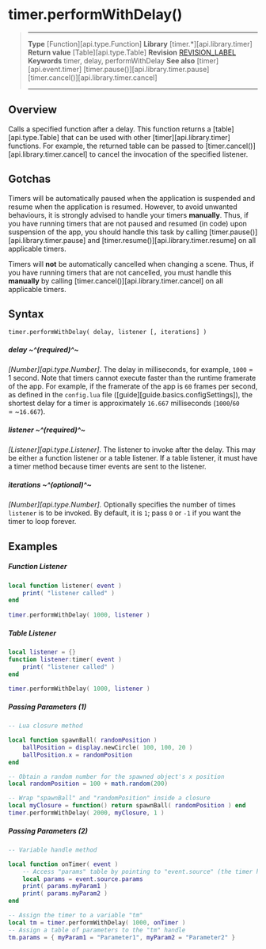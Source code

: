 
# timer.performWithDelay()

> --------------------- ------------------------------------------------------------------------------------------
> __Type__              [Function][api.type.Function]
> __Library__           [timer.*][api.library.timer]
> __Return value__      [Table][api.type.Table]
> __Revision__          [REVISION_LABEL](REVISION_URL)
> __Keywords__          timer, delay, performWithDelay
> __See also__          [timer][api.event.timer]
>                       [timer.pause()][api.library.timer.pause]
>                       [timer.cancel()][api.library.timer.cancel]
> --------------------- ------------------------------------------------------------------------------------------


## Overview

Calls a specified function after a delay. This function returns a [table][api.type.Table] that can be used with other [timer][api.library.timer] functions. For example, the returned table can be passed to [timer.cancel()][api.library.timer.cancel] to cancel the invocation of the specified listener.


## Gotchas

Timers will be automatically paused when the application is suspended and resume when the application is resumed. However, to avoid unwanted behaviours, it is strongly advised to handle your timers __manually__. Thus, if you have running timers that are not paused and resumed (in&nbsp;code) upon suspension of the app, you should handle this task by calling [timer.pause()][api.library.timer.pause] and [timer.resume()][api.library.timer.resume] on all applicable timers.

Timers will __not__ be automatically cancelled when changing a scene. Thus, if you have running timers that are not cancelled, you must handle this __manually__ by calling [timer.cancel()][api.library.timer.cancel] on all applicable timers.


## Syntax

	timer.performWithDelay( delay, listener [, iterations] )

##### delay ~^(required)^~
_[Number][api.type.Number]._ The delay in milliseconds, for example, `1000` = 1 second. Note that timers cannot execute faster than the runtime framerate of the app. For example, if the framerate of the app is `60` frames per second, as defined in the `config.lua` file \([guide][guide.basics.configSettings]\), the shortest delay for a timer is approximately `16.667` milliseconds <nobr>(`1000`/`60` = ~`16.667`)</nobr>.

##### listener ~^(required)^~
_[Listener][api.type.Listener]._ The listener to invoke after the delay. This may be either a function listener or a table listener. If a table listener, it must have a timer method because timer events are sent to the listener.

##### iterations ~^(optional)^~
_[Number][api.type.Number]._ Optionally specifies the number of times `listener` is to be invoked. By default, it is `1`; pass `0` or `-1` if you want the timer to loop forever.


## Examples

##### Function Listener

`````lua
local function listener( event )
    print( "listener called" )
end
 
timer.performWithDelay( 1000, listener )
`````

##### Table Listener

`````lua
local listener = {}
function listener:timer( event )
    print( "listener called" )
end
 
timer.performWithDelay( 1000, listener )
`````

##### Passing Parameters (1)

`````lua
-- Lua closure method

local function spawnBall( randomPosition )
    ballPosition = display.newCircle( 100, 100, 20 )
    ballPosition.x = randomPosition
end

-- Obtain a random number for the spawned object's x position
local randomPosition = 100 + math.random(200)

-- Wrap "spawnBall" and "randomPosition" inside a closure
local myClosure = function() return spawnBall( randomPosition ) end
timer.performWithDelay( 2000, myClosure, 1 )
`````

##### Passing Parameters (2)

``````lua
-- Variable handle method

local function onTimer( event )
    -- Access "params" table by pointing to "event.source" (the timer handle)
    local params = event.source.params
    print( params.myParam1 )
    print( params.myParam2 )
end

-- Assign the timer to a variable "tm"
local tm = timer.performWithDelay( 1000, onTimer )
-- Assign a table of parameters to the "tm" handle
tm.params = { myParam1 = "Parameter1", myParam2 = "Parameter2" }
``````
